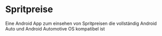 # Spritpreise
Eine Android App zum einsehen von Spritpreisen die vollständig Android Auto und Android Automotive OS kompatibel ist
